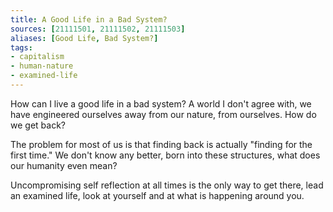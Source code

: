 ```yaml
---
title: A Good Life in a Bad System?
sources: [21111501, 21111502, 21111503]
aliases: [Good Life, Bad System?]
tags: 
- capitalism
- human-nature
- examined-life
---
```


How can I live a good life in a bad system? A world I don't agree with, we have engineered ourselves away from our nature, from ourselves. How do we get back?

The problem for most of us is that finding back is actually "finding for the first time." We don't know any better, born into these structures, what does our humanity even mean?

Uncompromising self reflection at all times is the only way to get there, lead an examined life, look at yourself and at what is happening around you.
